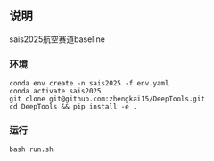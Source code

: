 ## 说明 
sais2025航空赛道baseline


### 环境
```shell
conda env create -n sais2025 -f env.yaml
conda activate sais2025
git clone git@github.com:zhengkai15/DeepTools.git
cd DeepTools && pip install -e . 
```

### 运行
```shell
bash run.sh
```
